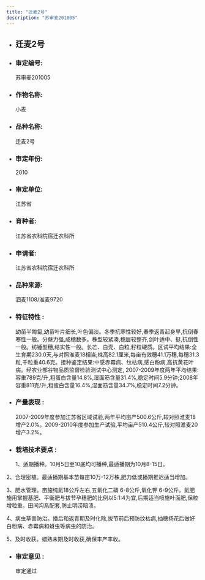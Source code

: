 ```yaml
---
title: "迁麦2号"
description: "苏审麦201005"
---
```

* ## 迁麦2号
* ###  审定编号:  
   苏审麦201005

*  ### 作物名称:  
   小麦

*   ###  品种名称: 
    迁麦2号

*   ### 审定年份: 
    2010

*   ### 审定单位:  
    江苏省

*   ### 育种者:  
    江苏省农科院宿迁农科所

*   ### 申请者:  
    江苏省农科院宿迁农科所

*   ### 品种来源:  
    泗麦1108/淮麦9720

*   ### 特征特性 : 
    幼苗半匍匐,幼苗叶片细长,叶色偏淡。冬季抗寒性较好,春季返青起身早,抗倒春寒性一般。分蘖力强,成穗数多。株型较紧凑,穗层较整齐,剑叶适中、挺,抗倒性一般。纺锤型穗,结实性一般。长芒、白壳、白粒,籽粒硬质。区试平均结果:全生育期230.0天,与对照淮麦18相当;株高82.1厘米,每亩有效穗41.1万穗,每穗31.3粒,千粒重40.6克。接种鉴定结果:中感赤霉病、纹枯病,感白粉病,高抗黄花叶病。经农业部谷物品质监督检验测试中心测定, 2007-2009年度两年平均结果:容重789克/升,粗蛋白含量14.8%,湿面筋含量31.4%,稳定时间5.9分钟;2008年容重811克/升,粗蛋白含量16.4%,湿面筋含量34.7%,稳定时间7.2分钟。

*   ### 产量表现 : 
    2007-2009年度参加江苏省区域试验,两年平均亩产500.6公斤,较对照淮麦18增产2.0%。2009-2010年度参加生产试验,平均亩产510.4公斤,较对照淮麦20增产3.2%。

*   ### 栽培技术要点 : 
    1、适期播种。10月5日至10底均可播种,最适播期为10月8-15日。
2、合理密植。最适播期基本苗每亩10万-12万株,肥力低或播期推迟适当增加。
3、肥水管理。亩施纯氮18公斤左右,五氧化二磷 6-8公斤,氧化钾 6-9公斤。氮肥施用掌握基肥、平衡肥与拔节孕穗肥的比例以5∶1∶4为宜,后期适当喷施叶面肥,保粒增粒重。田间沟系配套,防止明涝暗渍。 
4、病虫草害防治。播后和返青期及时化除,拔节前后预防纹枯病,抽穗扬花后做好白粉病、赤霉病和蚜虫等病虫的防治。
5、及时收获。蜡熟末期及时收获,确保丰产丰收。


*   ### 审定意见 : 
    审定通过

